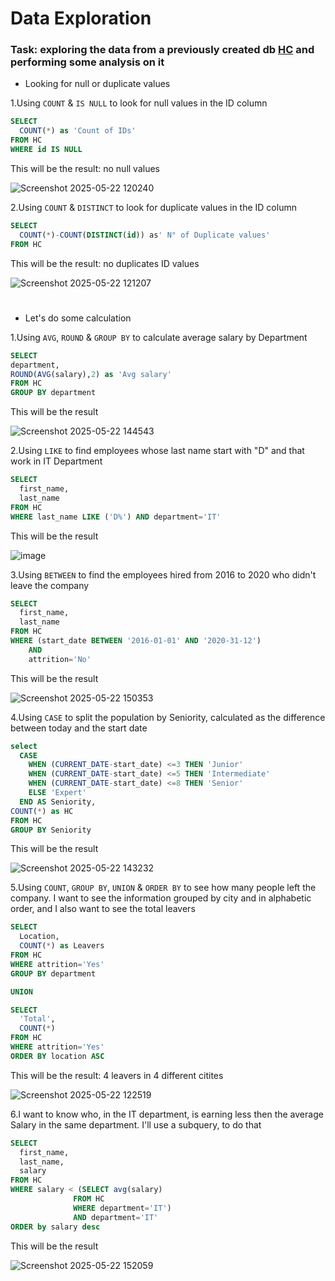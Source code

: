 # Data Exploration
### Task: exploring the data from a previously created db [HC](https://github.com/Gioker90/SQL/blob/09327297583407521845952ada44ebb3c18d44cc/DB%20%26%20table%20creation.md) and performing some analysis on it

- Looking for null or duplicate values

1.Using `COUNT` & `IS NULL` to look for null values in the ID column

```sql
SELECT
  COUNT(*) as 'Count of IDs'
FROM HC
WHERE id IS NULL
```
This will be the result: no null values

![Screenshot 2025-05-22 120240](https://github.com/user-attachments/assets/13bdbf62-f56f-419e-a889-77fb82cc88cb)

2.Using `COUNT` & `DISTINCT` to look for duplicate values in the ID column
```sql
SELECT
  COUNT(*)-COUNT(DISTINCT(id)) as' N° of Duplicate values'
FROM HC
```
This will be the result: no duplicates ID values

![Screenshot 2025-05-22 121207](https://github.com/user-attachments/assets/d1e58b5f-374d-4231-b732-e84cefd67e6a)
#

- Let's do some calculation

1.Using `AVG`, `ROUND` & `GROUP BY` to calculate average salary by Department
```sql
SELECT
department,
ROUND(AVG(salary),2) as 'Avg salary'
FROM HC
GROUP BY department
```
This will be the result

![Screenshot 2025-05-22 144543](https://github.com/user-attachments/assets/f30959a2-10db-4ac9-af9e-1908a114aabe)

2.Using `LIKE` to find employees whose last name start with "D" and that work in IT Department
```sql
SELECT
  first_name,
  last_name
FROM HC
WHERE last_name LIKE ('D%') AND department='IT'
```

This will be the result

![image](https://github.com/user-attachments/assets/fd71895a-a9c8-4f61-9d0a-11a468a71353)

3.Using `BETWEEN` to find the employees hired from 2016 to 2020 who didn't leave the company

```sql
SELECT
  first_name,
  last_name
FROM HC
WHERE (start_date BETWEEN '2016-01-01' AND '2020-31-12')
	AND
	attrition='No'
```
This will be the result

![Screenshot 2025-05-22 150353](https://github.com/user-attachments/assets/27c9bf42-5722-4f26-8f05-a47ba3f4f5d9)

4.Using `CASE` to split the population by Seniority, calculated as the difference between today and the start date
```sql
select
  CASE
    WHEN (CURRENT_DATE-start_date) <=3 THEN 'Junior'
    WHEN (CURRENT_DATE-start_date) <=5 THEN 'Intermediate'
    WHEN (CURRENT_DATE-start_date) <=8 THEN 'Senior'
    ELSE 'Expert'
  END AS Seniority,
COUNT(*) as HC
FROM HC
GROUP BY Seniority
```
This will be the result

![Screenshot 2025-05-22 143232](https://github.com/user-attachments/assets/34c2bc1a-3ea8-40be-98c2-5b56a86d5f47)

5.Using `COUNT`, `GROUP BY`, `UNION` & `ORDER BY` to see how many people left the company. I want to see the information grouped by city and in alphabetic order, and I also want to see the total leavers
```sql
SELECT
  Location,
  COUNT(*) as Leavers
FROM HC
WHERE attrition='Yes'
GROUP BY department

UNION

SELECT
  'Total',
  COUNT(*)
FROM HC
WHERE attrition='Yes'
ORDER BY location ASC
```
This will be the result: 4 leavers in 4 different citites

![Screenshot 2025-05-22 122519](https://github.com/user-attachments/assets/2121df1c-8c16-4857-a19f-39dfcbd1b7c3)

6.I want to know who, in the IT department, is earning less then the average Salary in the same department. I'll use a subquery, to do that
```SQL
SELECT
  first_name,
  last_name,
  salary
FROM HC
WHERE salary < (SELECT avg(salary)
              FROM HC
              WHERE department='IT')
              AND department='IT'
ORDER by salary desc
```

This will be the result

![Screenshot 2025-05-22 152059](https://github.com/user-attachments/assets/3241a8a1-bcd1-480b-a018-b073a9e54520)





